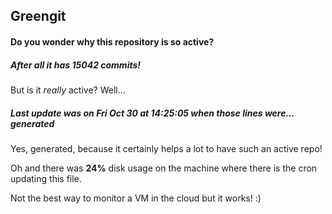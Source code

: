 ## Greengit

#### Do you wonder why this repository is so active?

##### After all it has 15042 commits!

But is it *really* active? Well...

##### Last update was on Fri Oct 30 at 14:25:05 when those lines were... generated

Yes, generated, because it certainly helps a lot to have such an active repo!

Oh and there was **24%** disk usage on the machine
where there is the cron updating this file.

Not the best way to monitor a VM in the cloud but it works! :)
